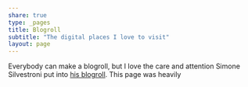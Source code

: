 ```yaml
---
share: true
type: _pages
title: Blogroll
subtitle: "The digital places I love to visit"
layout: page
---
```

Everybody can make a blogroll, but I love the care and attention Simone Silvestroni put into [his blogroll](https://simonesilvestroni.com/blogroll/). This page was heavily 